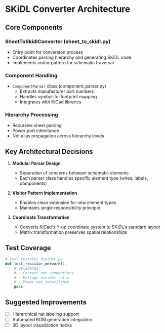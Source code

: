 # SKiDL Converter Architecture

## Core Components

### SheetToSkidlConverter (sheet_to_skidl.py)
- Entry point for conversion process
- Coordinates parsing hierarchy and generating SKiDL code
- Implements visitor pattern for schematic traversal

### Component Handling
- `ComponentParser` class (component_parser.py)
  - Extracts manufacturer part numbers
  - Handles symbol-to-footprint mapping
  - Integrates with KiCad libraries

### Hierarchy Processing
- Recursive sheet parsing
- Power port inheritance
- Net alias propagation across hierarchy levels

## Key Architectural Decisions

1. **Modular Parser Design**
   - Separation of concerns between schematic elements
   - Each parser class handles specific element type (wires, labels, components)

2. **Visitor Pattern Implementation**
   - Enables clean extension for new element types
   - Maintains single responsibility principle

3. **Coordinate Transformation**
   - Converts KiCad's Y-up coordinate system to SKiDL's standard layout
   - Matrix transformation preserves spatial relationships

## Test Coverage

```python
# test_resistor_divider.py
def test_resistor_network():
    # Validates:
    # - Correct net connections
    # - Voltage divider ratio
    # - Power net inheritance
    pass
```

## Suggested Improvements
- [ ] Hierarchical net labeling support
- [ ] Automated BOM generation integration
- [ ] 3D layout visualization hooks
